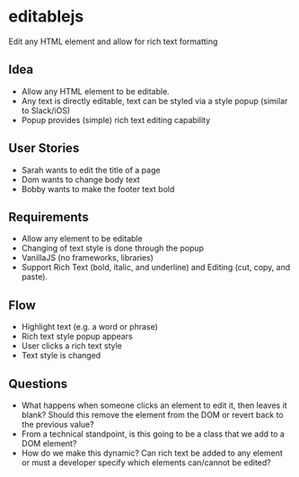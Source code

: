 # editablejs
Edit any HTML element and allow for rich text formatting

## Idea
- Allow any HTML element to be editable.  
- Any text is directly editable, text can be styled via a style popup (similar to Slack/iOS)
- Popup provides (simple) rich text editing capability

## User Stories
- Sarah wants to edit the title of a page
- Dom wants to change body text
- Bobby wants to make the footer text bold

## Requirements
- Allow any element to be editable
- Changing of text style is done through the popup
- VanillaJS (no frameworks, libraries)
- Support Rich Text (bold, italic, and underline) and Editing (cut, copy, and paste).

## Flow
- Highlight text (e.g. a word or phrase)
- Rich text style popup appears
- User clicks a rich text style
- Text style is changed

## Questions
- What happens when someone clicks an element to edit it, then leaves it blank?  Should this remove the element from the DOM or revert back to the previous value?
- From a technical standpoint, is this going to be a class that we add to a DOM element?
- How do we make this dynamic? Can rich text be added to any element or must a developer specify which elements can/cannot be edited?
